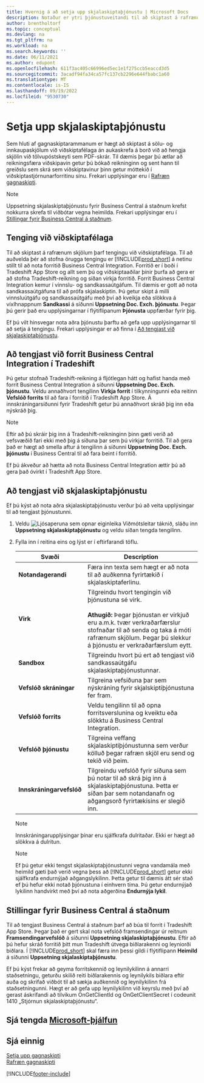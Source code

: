 ```yaml
---
title: Hvernig á að setja upp skjalaskiptaþjónustu | Microsoft Docs
description: Notaður er ytri þjónustuveitandi til að skiptast á rafrænum skjölum við viðskiptafélögum.
author: brentholtorf
ms.topic: conceptual
ms.devlang: na
ms.tgt_pltfrm: na
ms.workload: na
ms.search.keywords: ''
ms.date: 06/11/2021
ms.author: edupont
ms.openlocfilehash: 611f3ac405c66996ed5ec1e1f275ccb5eaccd3d5
ms.sourcegitcommit: 3acadf94fa34ca57fc137cb2296e644fbabc1a60
ms.translationtype: MT
ms.contentlocale: is-IS
ms.lasthandoff: 09/19/2022
ms.locfileid: "9530730"
---
```

# <a name="set-up-a-document-exchange-service"></a>Setja upp skjalaskiptaþjónustu

Sem hluti af gagnaskiptarammanum er hægt að skiptast á sölu- og innkaupaskjölum við viðskiptafélaga án aukaskrefa á borð við að hengja skjölin við tölvupóstskeyti sem PDF-skrár. Til dæmis þegar þú ætlar að reikningsfæra viðskipavin getur þú bókað reikninginn og sent hann til greiðslu sem skrá sem viðskiptavinur þinn getur móttekið í viðskiptastjórnunarforritinu sínu. Frekari upplýsingar eru í [Rafræn gagnaskipti](across-data-exchange.md).

> [!NOTE]
> Uppsetning skjalaskiptaþjónustu fyrir Business Central á staðnum krefst nokkurra skrefa til viðbótar vegna heimilda. Frekari upplýsingar eru í [Stillingar fyrir Business Central á staðnum](#settings-for-business-central-on-premises).

## <a name="connecting-with-trading-partners"></a>Tenging við viðskiptafélaga

Til að skiptast á rafrænum skjölum þarf tengingu við viðskiptafélaga. Til að auðvelda þér að stofna örugga tengingu er [!INCLUDE[prod_short](includes/prod_short.md)] á netinu stillt til að nota forritið Business Central Integration. Forritið er í boði í Tradeshift App Store og allt sem þú og viðskiptaaðilar þínir þurfa að gera er að stofna Tradeshift-reikning og síðan virkja forritið. Forrit Business Central Integration kemur í vinnslu- og sandkassaútgáfum. Til dæmis er gott að nota sandkassaútgáfuna til að prófa skjalaskiptin. Þú getur skipt á milli vinnsluútgáfu og sandkassaútgáfu með því að kveikja eða slökkva á víxlhnappnum **Sandkassi** á síðunni **Uppsetning Doc. Exch. þjónustu**. Þegar þú gerir það eru upplýsingarnar í flýtiflipanum **Þjónusta** uppfærðar fyrir þig.

Ef þú vilt hinsvegar nota aðra þjónustu þarftu að gefa upp upplýsingarnar til að setja á tengingu. Frekari upplýsingar er að finna í [Að tengjast við skjalaskiptaþjónustu](across-how-to-set-up-a-document-exchange-service.md#to-connect-to-a-document-exchange-service).

## <a name="to-connect-to-the-business-central-integration-app-on-tradeshift"></a>Að tengjast við forrit Business Central Integration í Tradeshift

Þú getur stofnað Tradeshift-reikning á fljótlegan hátt og hafist handa með forrit Business Central Integration á síðunni **Uppsetning Doc. Exch. þjónustu**. Veldu annaðhvort tengilinn **Virkja forrit** í tilkynningunni eða reitinn **Vefslóð forrits** til að fara í forritið í Tradeshift App Store. Á innskráningarsíðunni fyrir Tradeshift getur þú annaðhvort skráð þig inn eða nýskráð þig.

> [!NOTE]
> Eftir að þú skráir þig inn á Tradeshift-reikninginn þinn gæti verið að vefsvæðið fari ekki með þig á síðuna þar sem þú virkjar forritið. Til að gera það er hægt að smella aftur á tengilinn á síðunni **Uppsetning Doc. Exch. þjónustu** í Business Central til að fara beint í forritið.

Ef þú ákveður að hætta að nota Business Central Integration ættir þú að gera það óvirkt í Tradeshift App Store. 

## <a name="to-connect-to-a-document-exchange-service"></a>Að tengjast við skjalaskiptaþjónustu

Ef þú kýst að nota aðra skjalaskiptaþjónustu verður þú að veita upplýsingar til að tengjast þjónustunni.

1. Veldu ![Ljósaperuna sem opnar eiginleika Viðmótsleitar](media/ui-search/search_small.png "Segðu mér hvað þú vilt gera") táknið, sláðu inn **Uppsetning skjalaskiptaþjónustu** og veldu síðan tengda tengilinn.  
2. Fylla inn í reitina eins og lýst er í eftirfarandi töflu.  

    |Svæði|Description|  
    |---------------------------------|---------------------------------------|  
    |**Notandagerandi**|Færa inn texta sem hægt er að nota til að auðkenna fyrirtækið í skjalaskiptaferlinu.|  
    |**Virk**|Tilgreindu hvort tengingin við þjónustuna sé virk.<br><br> **Athugið:** Þegar þjónustan er virkjuð eru a.m.k. tvær verkraðarfærslur stofnaðar til að senda og taka á móti rafrænum skjölum. Þegar þú slekkur á þjónustu er verkraðarfærslum eytt.|  
    |**Sandbox**|Tilgreindu hvort þú ert að tengjast við sandkassaútgáfu skjalaskiptaþjónustunnar.|
    |**Vefslóð skráningar**|Tilgreina vefsíðuna þar sem nýskráning fyrir skjalskiptiþjónustuna fer fram.|  
    |**Vefslóð forrits**|Veldu tengilinn til að opna forritsverslunina og kveiktu eða slökktu á Business Central Integration.|
    |**Vefslóð þjónustu**|Tilgreina veffang skjalaskiptiþjónustunna sem verður kölluð þegar rafræn skjöl eru send og tekið við þeim.|  
    |**Innskráningarvefslóð**|Tilgreindu vefslóð fyrir síðuna sem þú notar til að skrá þig inn á skjalaskiptaþjónustuna. Þetta er síðan þar sem notandanafn og aðgangsorð fyrirtækisins er slegið inn.|  
    
    > [!NOTE]  
    > Innskráningarupplýsingar þínar eru sjálfkrafa dulritaðar. Ekki er hægt að slökkva á dulritun.

    > [!NOTE]
    > Ef þú getur ekki tengst skjalaskiptaþjónustunni vegna vandamála með heimild gæti það verið vegna þess að [!INCLUDE[prod_short](includes/prod_short.md)] getur ekki sjálfkrafa endurnýjað aðgangslykilinn. Þetta getur til dæmis átt sér stað ef þú hefur ekki notað þjónustuna í einhvern tíma. Þú getur endurnýjað lykilinn handvirkt með því að nota aðgerðina **Endurnýja lykil**.

## <a name="settings-for-business-central-on-premises"></a>Stillingar fyrir Business Central á staðnum

Til að tengjast Business Central á staðnum þarf að búa til forrit í Tradeshift App Store. Þegar það er gert skal nota vefslóð framsendingar úr reitnum **Framsendingarvefslóð** á síðunni **Uppsetning skjalaskiptaþjónustu**. Eftir að þú hefur skráð forritið þitt mun Tradeshift útvega biðlarakenni og leyniorði biðlara. Í [!INCLUDE[prod_short](includes/prod_short.md)] skal færa inn þessi gildi í flýtiflipann **Heimild** á síðunni **Uppsetning skjalaskiptaþjónustu**.

Ef þú kýst frekar að geyma forritskennið og leynilykilinn á annarri staðsetningu, geturðu skilið reiti biðlarakennis og leynilykils biðlara eftir auða og skrifað viðbót til að sækja auðkennið og leynilykilinn frá staðsetningunni. Hægt er að gefa upp leynilykilinn við keyrslu með því að gerast áskrifandi að tilvikum OnGetClientId og OnGetClientSecret í codeunit 1410 „Stjórnun skjalaskiptaþjónustu“.

## <a name="see-related-microsoft-training"></a>Sjá tengda [Microsoft-þjálfun](/training/modules/electronic-documents-dynamics-365-business-central/)

## <a name="see-also"></a>Sjá einnig

[Setja upp gagnaskipti](across-set-up-data-exchange.md)  
[Rafræn gagnaskipti](across-data-exchange.md)


[!INCLUDE[footer-include](includes/footer-banner.md)]
